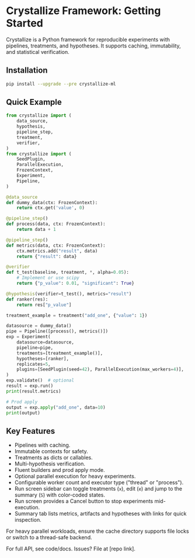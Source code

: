# Crystallize Framework: Getting Started

Crystallize is a Python framework for reproducible experiments with pipelines, treatments, and hypotheses. It supports caching, immutability, and statistical verification.

## Installation

```bash
pip install --upgrade --pre crystallize-ml
```

## Quick Example

```python
from crystallize import (
    data_source,
    hypothesis,
    pipeline_step,
    treatment,
    verifier,
)
from crystallize import (
    SeedPlugin,
    ParallelExecution,
    FrozenContext,
    Experiment,
    Pipeline,
)

@data_source
def dummy_data(ctx: FrozenContext):
    return ctx.get('value', 0)

@pipeline_step()
def process(data, ctx: FrozenContext):
    return data + 1

@pipeline_step()
def metrics(data, ctx: FrozenContext):
    ctx.metrics.add("result", data)
    return {"result": data}

@verifier
def t_test(baseline, treatment, *, alpha=0.05):
    # Implement or use scipy
    return {"p_value": 0.01, "significant": True}

@hypothesis(verifier=t_test(), metrics="result")
def ranker(res):
    return res["p_value"]

treatment_example = treatment("add_one", {"value": 1})

datasource = dummy_data()
pipe = Pipeline([process(), metrics()])
exp = Experiment(
    datasource=datasource,
    pipeline=pipe,
    treatments=[treatment_example()],
    hypotheses=[ranker],
    replicates=5,
    plugins=[SeedPlugin(seed=42), ParallelExecution(max_workers=4)],
)
exp.validate()  # optional
result = exp.run()
print(result.metrics)

# Prod apply
output = exp.apply("add_one", data=10)
print(output)
```

## Key Features

- Pipelines with caching.
- Immutable contexts for safety.
- Treatments as dicts or callables.
- Multi-hypothesis verification.
- Fluent builders and prod apply mode.
- Optional parallel execution for heavy experiments.
- Configurable worker count and executor type ("thread" or "process").
- Run screen sidebar can toggle treatments (`x`), edit (`e`) and jump to the summary (`S`) with color-coded states.
- Run screen provides a Cancel button to stop experiments mid-execution.
- Summary tab lists metrics, artifacts and hypotheses with links for quick inspection.

For heavy parallel workloads, ensure the cache directory supports file locks or
switch to a thread-safe backend.

For full API, see code/docs. Issues? File at [repo link].
